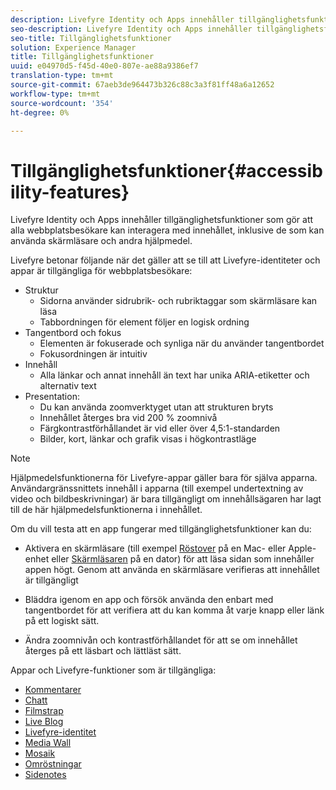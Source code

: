 ```yaml
---
description: Livefyre Identity och Apps innehåller tillgänglighetsfunktioner som gör att alla webbplatsbesökare kan interagera med innehållet, inklusive de som kan använda skärmläsare och andra hjälpmedel.
seo-description: Livefyre Identity och Apps innehåller tillgänglighetsfunktioner som gör att alla webbplatsbesökare kan interagera med innehållet, inklusive de som kan använda skärmläsare och andra hjälpmedel.
seo-title: Tillgänglighetsfunktioner
solution: Experience Manager
title: Tillgänglighetsfunktioner
uuid: e04970d5-f45d-40e0-807e-ae88a9386ef7
translation-type: tm+mt
source-git-commit: 67aeb3de964473b326c88c3a3f81ff48a6a12652
workflow-type: tm+mt
source-wordcount: '354'
ht-degree: 0%

---
```



# Tillgänglighetsfunktioner{#accessibility-features}

Livefyre Identity och Apps innehåller tillgänglighetsfunktioner som gör att alla webbplatsbesökare kan interagera med innehållet, inklusive de som kan använda skärmläsare och andra hjälpmedel.

Livefyre betonar följande när det gäller att se till att Livefyre-identiteter och appar är tillgängliga för webbplatsbesökare:

* Struktur
   * Sidorna använder sidrubrik- och rubriktaggar som skärmläsare kan läsa
   * Tabbordningen för element följer en logisk ordning
* Tangentbord och fokus
   * Elementen är fokuserade och synliga när du använder tangentbordet
   * Fokusordningen är intuitiv
* Innehåll
   * Alla länkar och annat innehåll än text har unika ARIA-etiketter och alternativ text
* Presentation:
   * Du kan använda zoomverktyget utan att strukturen bryts
   * Innehållet återges bra vid 200 % zoomnivå
   * Färgkontrastförhållandet är vid eller över 4,5:1-standarden
   * Bilder, kort, länkar och grafik visas i högkontrastläge

>[!NOTE]
>
>Hjälpmedelsfunktionerna för Livefyre-appar gäller bara för själva apparna. Användargränssnittets innehåll i apparna (till exempel undertextning av video och bildbeskrivningar) är bara tillgängligt om innehållsägaren har lagt till de här hjälpmedelsfunktionerna i innehållet.

Om du vill testa att en app fungerar med tillgänglighetsfunktioner kan du:

* Aktivera en skärmläsare (till exempel [Röstover](https://www.apple.com/accessibility/mac/vision/) på en Mac- eller Apple-enhet eller [Skärmläsaren](https://www.microsoft.com/en-us/accessibility/windows) på en dator) för att läsa sidan som innehåller appen högt. Genom att använda en skärmläsare verifieras att innehållet är tillgängligt

* Bläddra igenom en app och försök använda den enbart med tangentbordet för att verifiera att du kan komma åt varje knapp eller länk på ett logiskt sätt.
* Ändra zoomnivån och kontrastförhållandet för att se om innehållet återges på ett läsbart och lättläst sätt.

Appar och Livefyre-funktioner som är tillgängliga:

* [Kommentarer](/help/using/c-about-apps/c-comments/c-comments.md)
* [Chatt](../c-about-apps/c-chat-app/c-chat-app.md#c_chat_app)
* [Filmstrap](../c-about-apps/c-filmstrip-app/c-filmstrip-app.md#concept_jpc_n2j_jbb)
* [Live Blog](../c-about-apps/c-liveblog-app/c-liveblog-app.md#c_liveblog_app)
* [Livefyre-identitet](/help/implementation/t-about-identity-integration/t-about-identity-integration.md)
* [Media Wall](../c-about-apps/c-media-wall-app/c-media-wall-app.md#c_media_wall_app)
* [Mosaik](../c-about-apps/c-mosaic-app/c-mosaic-app.md#c_mosaic_app)
* [Omröstningar](../c-about-apps/c-polls-app/c-polls-app.md#c_polls_app)
* [Sidenotes](../c-about-apps/c-sidenotes-app/c-sidenotes-app.md#c_sidenotes_app)

